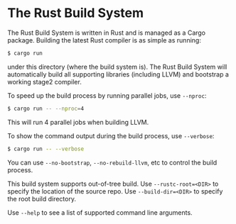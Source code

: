 The Rust Build System
=====================

The Rust Build System is written in Rust and is managed as a Cargo package.
Building the latest Rust compiler is as simple as running:

```sh
$ cargo run
```

under this directory (where the build system is). The Rust Build System will
automatically build all supporting libraries (including LLVM) and bootstrap
a working stage2 compiler.

To speed up the build process by running parallel jobs, use `--nproc`:

```sh
$ cargo run -- --nproc=4
```

This will run 4 parallel jobs when building LLVM.

To show the command output during the build process, use `--verbose`:

```sh
$ cargo run -- --verbose
```

You can use `--no-bootstrap`, `--no-rebuild-llvm`, etc to control the build
process.

This build system supports out-of-tree build. Use `--rustc-root=<DIR>` to
specify the location of the source repo. Use `--build-dir=<DIR>` to specify
the root build directory.

Use `--help` to see a list of supported command line arguments.
